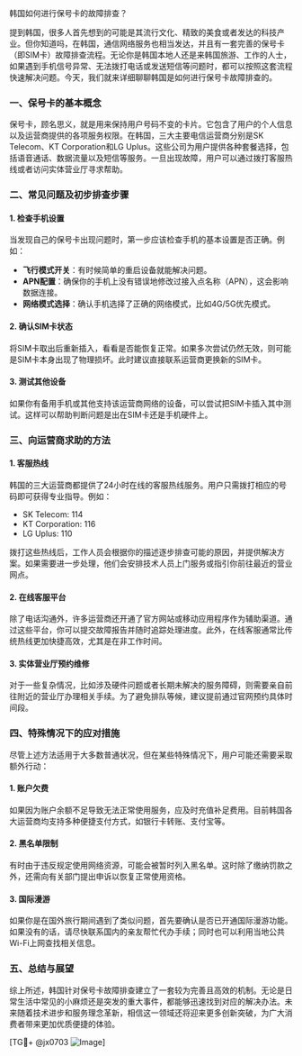 韩国如何进行保号卡的故障排查？

提到韩国，很多人首先想到的可能是其流行文化、精致的美食或者发达的科技产业。但你知道吗，在韩国，通信网络服务也相当发达，并且有一套完善的保号卡（即SIM卡）故障排查流程。无论你是韩国本地人还是来韩国旅游、工作的人士，如果遇到手机信号异常、无法拨打电话或发送短信等问题时，都可以按照这套流程快速解决问题。今天，我们就来详细聊聊韩国是如何进行保号卡故障排查的。

### 一、保号卡的基本概念

保号卡，顾名思义，就是用来保持用户号码不变的卡片。它包含了用户的个人信息以及运营商提供的各项服务权限。在韩国，三大主要电信运营商分别是SK Telecom、KT Corporation和LG Uplus。这些公司为用户提供各种套餐选择，包括语音通话、数据流量以及短信等服务。一旦出现故障，用户可以通过拨打客服热线或者访问实体营业厅寻求帮助。

### 二、常见问题及初步排查步骤

#### 1. 检查手机设置
当发现自己的保号卡出现问题时，第一步应该检查手机的基本设置是否正确。例如：
- **飞行模式开关**：有时候简单的重启设备就能解决问题。
- **APN配置**：确保你的手机上没有错误地修改过接入点名称（APN），这会影响数据连接。
- **网络模式选择**：确认手机选择了正确的网络模式，比如4G/5G优先模式。

#### 2. 确认SIM卡状态
将SIM卡取出后重新插入，看看是否能恢复正常。如果多次尝试仍然无效，则可能是SIM卡本身出现了物理损坏。此时建议直接联系运营商更换新的SIM卡。

#### 3. 测试其他设备
如果你有备用手机或其他支持该运营商网络的设备，可以尝试把SIM卡插入其中测试。这样可以帮助判断问题是出在SIM卡还是手机硬件上。

### 三、向运营商求助的方法

#### 1. 客服热线
韩国的三大运营商都提供了24小时在线的客服热线服务。用户只需拨打相应的号码即可获得专业指导。例如：
- SK Telecom: 114
- KT Corporation: 116
- LG Uplus: 110

拨打这些热线后，工作人员会根据你的描述逐步排查可能的原因，并提供解决方案。如果需要进一步处理，他们会安排技术人员上门服务或指引你前往最近的营业网点。

#### 2. 在线客服平台
除了电话沟通外，许多运营商还开通了官方网站或移动应用程序作为辅助渠道。通过这些平台，你可以提交故障报告并随时追踪处理进度。此外，在线客服通常比传统热线更加快捷高效，尤其是在非工作时间。

#### 3. 实体营业厅预约维修
对于一些复杂情况，比如涉及硬件问题或者长期未解决的服务障碍，则需要亲自前往附近的营业厅办理相关手续。为了避免排队等候，建议提前通过官网预约具体时间段。

### 四、特殊情况下的应对措施

尽管上述方法适用于大多数普通状况，但在某些特殊情况下，用户可能还需要采取额外行动：

#### 1. 账户欠费
如果因为账户余额不足导致无法正常使用服务，应及时充值补足费用。目前韩国各大运营商均支持多种便捷支付方式，如银行卡转账、支付宝等。

#### 2. 黑名单限制
有时由于违反规定使用网络资源，可能会被暂时列入黑名单。这时除了缴纳罚款之外，还需向有关部门提出申诉以恢复正常使用资格。

#### 3. 国际漫游
如果你是在国外旅行期间遇到了类似问题，首先要确认是否已开通国际漫游功能。如果没有的话，请尽快联系国内的亲友帮忙代办手续；同时也可以利用当地公共Wi-Fi上网查找相关信息。

### 五、总结与展望

综上所述，韩国针对保号卡故障排查建立了一套较为完善且高效的机制。无论是日常生活中常见的小麻烦还是突发的重大事件，都能够迅速找到对应的解决办法。未来随着技术进步和服务理念革新，相信这一领域还将迎来更多创新突破，为广大消费者带来更加优质便捷的体验。

[TG💪+ @jx0703 ![Image](https://github.com/user-attachments/assets/dbca1d08-cadb-493c-b0ec-ad6f7a83f270)]